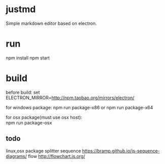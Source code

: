 # justmd
Simple markdown editor based on electron.

# run
npm install
npm start

# build
before build:
set ELECTRON_MIRROR=http://npm.taobao.org/mirrors/electron/

for windows package:
npm run package-x86
or
npm run package-x64

for osx package(must use osx host):  
npm run package-osx

## todo
linux,osx package
splitter
sequence https://bramp.github.io/js-sequence-diagrams/
flow http://flowchart.js.org/ 
